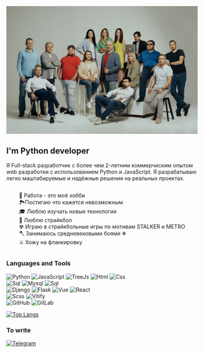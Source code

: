 [![Header](https://github.com/veellimir/veellimir/blob/main/assets/photo_2023-09-05_18-26-56.jpg)]()

## I'm Python developer
Я Full-stack разработчик с более чем 2-летним коммерчиским опытом web разработки с использованием
Python и JavaScript. Я разрабатываю легко маштабируемые и надёжные решения на реальных проектах.

<div style="display: flex; justify-content: center">
<p align="left">
&#128084; Работа - это моё хобби <br>
&#127966;Постигаю что кажется невозможным <br>
&#127891; Люблю изучать новые технологии <br>
&#128299; Люблю страйкбол <br>
&#9762; Играю в страйкбольные игры по мотивам STALKER и METRO <br>
🪓 Занимаюсь средневековыми боями &#10052 <br>
⚔️ Хожу на фланкировку
</p>
</div>
    

### Languages and Tools
![Python](https://img.shields.io/badge/-Python-2f4f4f?style=for-the-badge&logo=python)
![JavaScript](https://img.shields.io/badge/-javascript-c0c0c0?style=for-the-badge&logo=javascript)
![TreeJs](https://img.shields.io/badge/-treejs-df8b08?style=for-the-badge&logo=javascript)
![Html](https://img.shields.io/badge/-html-008b8b?style=for-the-badge&logo=html5)
![Css](https://img.shields.io/badge/-css-57719b?style=for-the-badge&logo=c) <br>
![Sql](https://img.shields.io/badge/-sql-000000?style=for-the-badge&logo=postgresql)
![Mysql](https://img.shields.io/badge/-mysql-000000?style=for-the-badge&logo=mysql)
![Sql](https://img.shields.io/badge/-sqlite-000000?style=for-the-badge&logo=sqlite) <br>
![Django](https://img.shields.io/badge/-django-048280?style=for-the-badge&logo=django)
![Flask](https://img.shields.io/badge/-flask-046f87?style=for-the-badge&logo=flask) 
![Vue](https://img.shields.io/badge/-vue-085e17?style=for-the-badge&logo=v)
![React](https://img.shields.io/badge/-react-04457d?style=for-the-badge&logo=react) <br>
![Scss](https://img.shields.io/badge/-scss-8e0a17?style=for-the-badge&logo=sass)
![Vitify](https://img.shields.io/badge/-vitify-2c553c?style=for-the-badge&logo=v) <br>
![GitHub](https://img.shields.io/badge/-github-1c0c13?style=for-the-badge&logo=github)
![GitLab](https://img.shields.io/badge/-gitlab-1c0c13?style=for-the-badge&logo=gitlab) <br>


[![Top Langs](https://github-readme-stats.vercel.app/api/top-langs/?username=veellimir&layout=donut)](https://github.com/veellimir/github-readme-stats)


### To write
[![Telegram](https://img.shields.io/badge/-telegram-04597c?style=for-the-badge&logo=telegram)](https://t.me/Pa_0tel)

